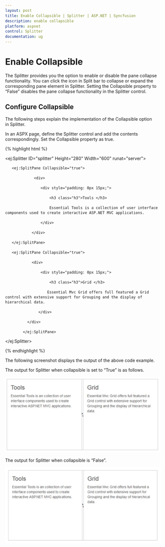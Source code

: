 ```yaml
---
layout: post
title: Enable Collapsible | Splitter | ASP.NET | Syncfusion
description: enable collapsible
platform: aspnet
control: Splitter
documentation: ug
---
```


# Enable Collapsible

The Splitter provides you the option to enable or disable the pane collapse functionality. You can click the icon in Split bar to collapse or expand the corresponding pane element in Splitter. Setting the Collapsible property to “False” disables the pane collapse functionality in the Splitter control.

## Configure Collapsible

The following steps explain the implementation of the Collapsible option in Splitter.

In an ASPX page, define the Splitter control and add the contents correspondingly. Set the Collapsible property as true.

{% highlight html %}

<ej:Splitter ID="splitter" Height="280" Width="600" runat="server">

       <ej:SplitPane Collapsible="true">

                 <div>

                    <div style="padding: 0px 15px;">

                        <h3 class="h3">Tools </h3>

                        Essential Tools is a collection of user interface components used to create interactive ASP.NET MVC applications.

                    </div>

                </div>

       </ej:SplitPane>

       <ej:SplitPane Collapsible="true">

                <div>

                    <div style="padding: 0px 15px;">

                        <h3 class="h3">Grid </h3>

                       Essential Mvc Grid offers full featured a Grid control with extensive support for Grouping and the display of hierarchical data.

                   </div>

              </div>

            </ej:SplitPane>

</ej:Splitter>

{% endhighlight %}



The following screenshot displays the output of the above code example.



The output for Splitter when collapsible is set to “True” is as follows.



 ![](Enable-Collapsible_images/Enable-Collapsible_img1.png)



The output for Splitter when collapsible is “False”.

 ![](Enable-Collapsible_images/Enable-Collapsible_img2.png)




